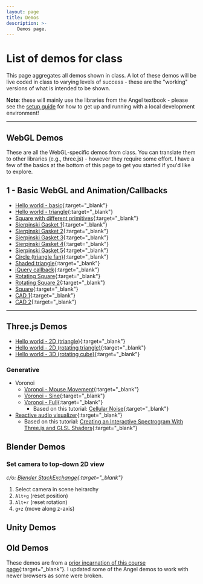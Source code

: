 ```yaml
---
layout: page
title: Demos
description: >-
    Demos page.
---
```


# List of demos for class

This page aggregates all demos shown in class.  A lot of these demos will be live coded in class to varying levels of success - these are the "working" versions of what is intended to be shown.

**Note**: these will mainly use the libraries from the Angel textbook - please see the [setup guide](setup.md) for how to get up and running with a local development environment!  

---

## WebGL Demos

These are all the WebGL-specific demos from class.  You can translate them to other libraries (e.g., three.js) - however they require some effort.  I have a few of the basics at the bottom of this page to get you started if you'd like to explore.

## 1 - Basic WebGL and Animation/Callbacks

* [Hello world - basic](hello-world-basic.html){:target="\_blank"}
* [Hello world - triangle](triangle.html){:target="\_blank"}
* [Square with different primitives](square.html){:target="\_blank"}
* [Sierpinski Gasket 1](gasket1.html){:target="\_blank"}
* [Sierpinski Gasket 2](gasket2.html){:target="\_blank"}
* [Sierpinski Gasket 3](gasket3.html){:target="\_blank"}
* [Sierpinski Gasket 4](gasket4.html){:target="\_blank"}
* [Sierpinski Gasket 5](https://efredericks.github.io/CIS367-ComputerGraphics/Chap3/gasket5.html){:target="\_blank"}
* [Circle (triangle fan)](triangle_circle.html){:target="\_blank"}
* [Shaded triangle](https://efredericks.github.io/CIS367-ComputerGraphics/demos/triangle-shade.html){:target="\_blank"}
* [jQuery callback](https://efredericks.github.io/CIS367-ComputerGraphics/demos/jqueryInput.html){:target="\_blank"}
* [Rotating Square](https://efredericks.github.io/CIS367-ComputerGraphics/Chap3/rotatingSquare1.html){:target="\_blank"}
* [Rotating Square 2](https://efredericks.github.io/CIS367-ComputerGraphics/Chap3/rotatingSquare2.html){:target="\_blank"}
* [Square](https://efredericks.github.io/CIS367-ComputerGraphics/Chap3/square.html){:target="\_blank"}
* [CAD 1](https://efredericks.github.io/CIS367-ComputerGraphics/Chap3/cad1.html){:target="\_blank"}
* [CAD 2](https://efredericks.github.io/CIS367-ComputerGraphics/Chap3/cad2.html){:target="\_blank"}

---

<!--
*in progress*

* [Metaballs](metaballs.html){:target="\_blank"}
  * Based on this tutorial: [Metaballs and WebGL](http://jamie-wong.com/2016/07/06/metaballs-and-webgl/){:target="\_blank"}

* Colors
* Cameras and lighting
* Primitives
  * Triangles
  * Squares
  * Polygons
* Sierpinski gasket 2D
* Sierpinski gasket 3D 
* Menger sponge
* Animation
* Picking
* User interfaces (via HTML)
* Images / Textures
* Model-View-Projection Examples (shear, etc.)
* Quaternions
* Meshes
* Perspectives
* Voronoi diagrams
* Ray tracing
* Slow particles
* Fast particles (or, let's GPU)
* three.js + Blender

--- 
-->

## Three.js Demos

* [Hello world - 2D (triangle)](hello-world-triangle.html){:target="\_blank"}
* [Hello world - 2D (rotating triangle)](hello-world-triangle-rotate.html){:target="\_blank"}
* [Hello world - 3D (rotating cube)](hello-world-cube.html){:target="\_blank"}

### Generative

* Voronoi
  * [Voronoi - Mouse Movement](voronoi-mouse.html){:target="\_blank"}
  * [Voronoi - Sine](voronoi-sin.html){:target="\_blank"}
  * [Voronoi - Full](voronoi-full.html){:target="\_blank"}
    * Based on this tutorial: [Cellular Noise](https://thebookofshaders.com/12/){:target="\_blank"}
* [Reactive audio visualizer](reactive-viz.html){:target="\_blank"} 
    * Based on this tutorial: [Creating an Interactive Spectrogram With Three.js and GLSL Shaders](https://calebgannon.com/2021/01/09/spectrogram-with-three-js-and-glsl-shaders/){:target="\_blank"}

## Blender Demos

### Set camera to top-down 2D view

*c/o: [Blender StackExchange](https://blender.stackexchange.com/questions/49197/how-to-get-camera-view-like-top-view){:target="\_blank"}*

1. Select camera in scene heirarchy
2. `Alt+g` (reset position)
3. `Alt+r` (reset rotation)
4. `g+z` (move along z-axis)

## Unity Demos

## Old Demos

These demos are from a [prior incarnation of this course page](https://efredericks.github.io/CIS367-ComputerGraphics/){:target="\_blank"}.  I updated some of the Angel demos to work with newer browsers as some were broken. 
